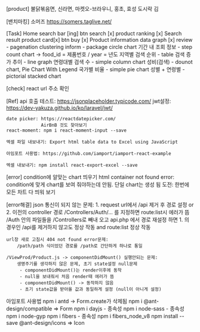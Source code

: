 [product]
    불닭볶음면, 신라면, 마켓오-브라우니, 홍초, 효성 도시락 김

[밴치마킹]
    소머즈 https://somers.taglive.net/


[Task]
    Home
        search bar [ing]
        btn search [x]
        product ranking [x]
    Search result
        product card[x]
        btn buy [x]
    Product information
        data graph [x]
            review - pagenation
            clustering inform - package circle chart
            기간 내 조회 정보 - step count chart -> food_id = 제품번호 / year = 년도
            지역별 검색 순위 - table
            검색 증가 추이 - line graph
            연령대별 검색 수 - simple column chart
            성비(검색) - dounot chart, Pie Chart With Legend
            국가별 비율 - simple pie chart
            성별 + 연령별 - pictorial stacked chart

[check] 
    react url 주소 확인


[Ref]
    api 호출 테스트:     https://jsonplaceholder.typicode.com/
    jwt설정: https://dev-yakuza.github.io/ko/laravel/jwt/

    date picker: https://reactdatepicker.com/
                 AirBnB 것도 찾아보기
    react-moment: npm i react-moment-input --save
    
    엑셀 파일 내보내기: Export html table data to Excel using JavaScript

    아임포트 사용법: https://github.com/iamport/iamport-react-example
    
    엑셀 내보내기: npm install react-export-excel --save
[error]
    condition에 알맞는 chart 띄우기 html container not found error:
        condition에 맞게 chart를 보여 줘야하는데 안됨.
        단일 chart는 생성 됨
        도전:
            한번에 모든 차트 다 띄워 보기
    

[error해결]
    json 통신이 되지 않는 문제:
        1. request url에서 /api 제거 후 경로 설정
        or
        2. 이전의 controller 경로 /Controllers/Auth/... 를 지정하면 route:list시 에러가 뜸
           /Auth 안의 파일들을 /Controllers로 빼내 오고 
           api.php 에서 경로 재설정 하면
           1. 의 경우인 /api를 제거하지 않고도 정상 작동 and route:list 정상 작동

    url창 새로 고침시 404 not found error문제:
        /path/path 식이었던 경로를 /path로 간단하게 하나로 통일

    /ViewProd/Product.js -> componentDidMount() 실행안되는 문제:
        생명주기를 생각하지 않은 문제, 초기 state설정 null문제
         - componentDidMount()는 render이후에 동작
         - null을 보내줘서 처음 render때 에러가 뜸
         - componentDidMount() -> 동작하지 않음 
         - 초기 state값을 받아올 값과 동일하게 설정 (null이 아니게 설정)

아임포트 사용법
    npm i antd -> Form.create가 삭제됨
    npm i @ant-design/compatible  => Form
    npm i dayjs - 종속성
    npm i node-sass - 종속성
    npm i node-gyp
    npm i fibers - 종속성
    npm i fibers_node_v8
    npm install --save @ant-design/icons => Icon